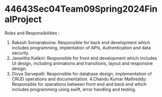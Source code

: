 # 44643Sec04Team09Spring2024FinalProject

Roles and Responsibilities :
1. Rakesh Somanaboina: Responsible for back end development which includes programming, implentation of APIs, Authentication and data security.
2. Jaswitha Kalikiri: Responsible for front end development which includes UI design, including animations and transitions, layout and responsive design.
3. Divya Sarvepalli: Responsible for database design, implementation of CRUD operations and documentation.
4.Chandu Kumar Mallireddy: Responsible for operations between front end and back end which includes programming using swift, error handling and testing.
